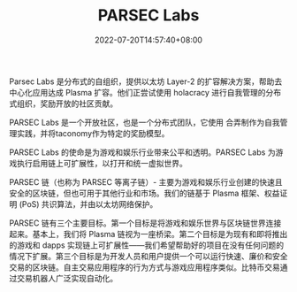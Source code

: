 ﻿---
weight: 
title: "PARSEC Labs"
description: "Parsec Labs 是分布式的自组织，提供以太坊 Layer-2 的扩容解决方案，帮助去中心化应用达成 Plasma 扩容"
date: 2022-07-20T14:57:40+08:00
lastmod: 2022-07-20T14:57:40+08:00
draft: false
authors: ["Simon"]
featuredImage: "parsec-labs.jpg"
link: "https://parseclabs.org/"
tags: ["研究机构","PARSEC Labs"]
categories: ["navigation"]
navigation: ["研究机构"]
lightgallery: true
toc: true
pinned: false
recommend: false
recommend1: false
---
Parsec Labs 是分布式的自组织，提供以太坊 Layer-2 的扩容解决方案，帮助去中心化应用达成 Plasma 扩容。他们正尝试使用 holacracy 进行自我管理的分布式组织，奖励开放的社区贡献。

PARSEC Labs 是一个开放社区，也是一个分布式团队，它使用 合弄制作为自我管理实践，并将taconomy作为特定的奖励模型。


PARSEC Labs 的使命是为游戏和娱乐行业带来公平和透明。PARSEC Labs 为游戏执行启用链上可扩展性，以打开和统一虚拟世界。

PARSEC 链（也称为 PARSEC 等离子链）- 主要为游戏和娱乐行业创建的快速且安全的区块链，但也可用于其他行业和市场。我们的链基于 Plasma 框架、权益证明 (PoS) 共识算法，并由以太坊网络保护。

PARSEC 链有三个主要目标。第一个目标是将游戏和娱乐世界与区块链世界连接起来。基本上，我们将 Plasma 链视为一座桥梁。第二个目标是为现有和即将推出的游戏和 dapps 实现链上可扩展性——我们希望帮助好的项目在没有任何问题的情况下扩展。第三个目标是为开发人员和用户提供一个可以运行快速、廉价和安全交易的区块链。自主交易应用程序的行为方式与游戏应用程序类似。比特币交易通过交易机器人广泛实现自动化。